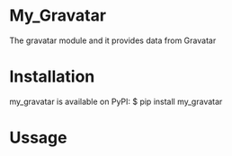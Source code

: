 # My_Gravatar

The gravatar module and it provides data from Gravatar

# Installation
my_gravatar is available on PyPI:
    $ pip install my_gravatar

# Ussage

